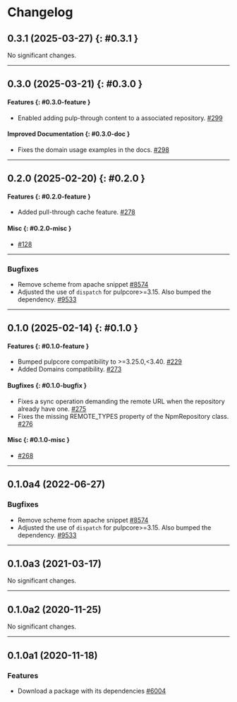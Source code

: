 # Changelog

[//]: # (You should *NOT* be adding new change log entries to this file, this)
[//]: # (file is managed by towncrier. You *may* edit previous change logs to)
[//]: # (fix problems like typo corrections or such.)
[//]: # (To add a new change log entry, please see the contributing docs.)
[//]: # (WARNING: Don't drop the towncrier directive!)

[//]: # (towncrier release notes start)

## 0.3.1 (2025-03-27) {: #0.3.1 }

No significant changes.

---

## 0.3.0 (2025-03-21) {: #0.3.0 }

#### Features {: #0.3.0-feature }

- Enabled adding pulp-through content to a associated repository.
  [#299](https://github.com/pulp/pulp_npm/issues/299)

#### Improved Documentation {: #0.3.0-doc }

- Fixes the domain usage examples in the docs.
  [#298](https://github.com/pulp/pulp_npm/issues/298)

---

## 0.2.0 (2025-02-20) {: #0.2.0 }

#### Features {: #0.2.0-feature }

- Added pull-through cache feature.
  [#278](https://github.com/pulp/pulp_npm/issues/278)

#### Misc {: #0.2.0-misc }

- [#128](https://github.com/pulp/pulp_npm/issues/128)

---

### Bugfixes

-   Remove scheme from apache snippet
    [#8574](https://pulp.plan.io/issues/8574)
-   Adjusted the use of `dispatch` for pulpcore>=3.15. Also bumped the dependency.
    [#9533](https://pulp.plan.io/issues/9533)

---

## 0.1.0 (2025-02-14) {: #0.1.0 }

#### Features {: #0.1.0-feature }

- Bumped pulpcore compatibility to >=3.25.0,<3.40.
  [#229](https://github.com/pulp/pulp_npm/issues/229)
- Added Domains compatibility.
  [#273](https://github.com/pulp/pulp_npm/issues/273)

#### Bugfixes {: #0.1.0-bugfix }

- Fixes a sync operation demanding the remote URL when the repository already have one.
  [#275](https://github.com/pulp/pulp_npm/issues/275)
- Fixes the missing REMOTE_TYPES property of the NpmRepository class.
  [#276](https://github.com/pulp/pulp_npm/issues/276)

#### Misc {: #0.1.0-misc }

- [#268](https://github.com/pulp/pulp_npm/issues/268)

---

## 0.1.0a4 (2022-06-27)

### Bugfixes

-   Remove scheme from apache snippet
    [#8574](https://pulp.plan.io/issues/8574)
-   Adjusted the use of `dispatch` for pulpcore>=3.15. Also bumped the dependency.
    [#9533](https://pulp.plan.io/issues/9533)

---

## 0.1.0a3 (2021-03-17)

No significant changes.

---

## 0.1.0a2 (2020-11-25)

No significant changes.

---

## 0.1.0a1 (2020-11-18)

### Features

-   Download a package with its dependencies
    [#6004](https://pulp.plan.io/issues/6004)
